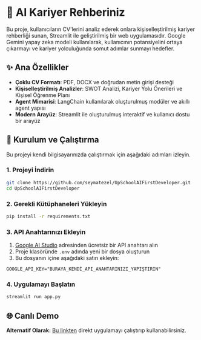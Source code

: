 # 🤖 AI Kariyer Rehberiniz

Bu proje, kullanıcıların CV'lerini analiz ederek onlara kişiselleştirilmiş kariyer rehberliği sunan, Streamlit ile geliştirilmiş bir web uygulamasıdır. Google Gemini yapay zeka modeli kullanılarak, kullanıcının potansiyelini ortaya çıkarmayı ve kariyer yolculuğunda somut adımlar sunmayı hedefler.

## ✨ Ana Özellikler

- **Çoklu CV Formatı**: PDF, DOCX ve doğrudan metin girişi desteği
- **Kişiselleştirilmiş Analizler**: SWOT Analizi, Kariyer Yolu Önerileri ve Kişisel Öğrenme Planı
- **Agent Mimarisi**: LangChain kullanılarak oluşturulmuş modüler ve akıllı agent yapısı
- **Modern Arayüz**: Streamlit ile oluşturulmuş interaktif ve kullanıcı dostu bir arayüz

## 🚀 Kurulum ve Çalıştırma

Bu projeyi kendi bilgisayarınızda çalıştırmak için aşağıdaki adımları izleyin.

### 1. Projeyi İndirin

```bash
git clone https://github.com/seymatezel/UpSchoolAIFirstDeveloper.git
cd UpSchoolAIFirstDeveloper
```

### 2. Gerekli Kütüphaneleri Yükleyin

```bash
pip install -r requirements.txt
```

### 3. API Anahtarınızı Ekleyin

1. [Google AI Studio](https://aistudio.google.com/) adresinden ücretsiz bir API anahtarı alın
2. Proje klasöründe `.env` adında yeni bir dosya oluşturun
3. Bu dosyanın içine aşağıdaki satırı ekleyin:

```env
GOOGLE_API_KEY="BURAYA_KENDİ_API_ANAHTARINIZI_YAPIŞTIRIN"
```

### 4. Uygulamayı Başlatın

```bash
streamlit run app.py
```

## 🌐 Canlı Demo

**Alternatif Olarak:** [Bu linkten](https://upschoolaifirstdeveloper-b2ndx2hpy4ks4fw7e4lxpc.streamlit.app/) direkt uygulamayı çalıştırıp kullanabilirsiniz.
